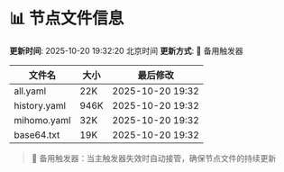 # 📊 节点文件信息

**更新时间**: 2025-10-20 19:32:20 北京时间
**更新方式**: 🔄 备用触发器

| 文件名 | 大小 | 最后修改 |
|--------|------|----------|
| all.yaml | 22K | 2025-10-20 19:32 |
| history.yaml | 946K | 2025-10-20 19:32 |
| mihomo.yaml | 32K | 2025-10-20 19:32 |
| base64.txt | 19K | 2025-10-20 19:32 |

> 🔄 备用触发器：当主触发器失效时自动接管，确保节点文件的持续更新
